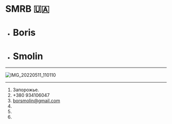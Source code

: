 # SMRB 🇺🇦
- <h1>Boris</h1>
- <h1>Smolin</h1>

***

  ![IMG_20220511_110110](https://user-images.githubusercontent.com/105316196/167951595-becc2ca3-762a-4820-aeba-e679ac2ca604.jpg)

***
1. Запорожье. 
2. +380 934106047
3. borsmolin@gmail.com 
4. 
5.
6.
  

